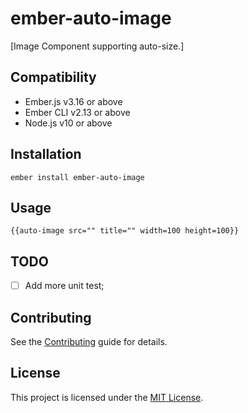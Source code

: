 ember-auto-image
==============================================================================

[Image Component supporting auto-size.]


Compatibility
------------------------------------------------------------------------------

* Ember.js v3.16 or above
* Ember CLI v2.13 or above
* Node.js v10 or above


Installation
------------------------------------------------------------------------------

```
ember install ember-auto-image
```


Usage
------------------------------------------------------------------------------

```
{{auto-image src="" title="" width=100 height=100}}
```

TODO
------------------------------------------------------------------------------
- [ ] Add more unit test;

Contributing
------------------------------------------------------------------------------

See the [Contributing](CONTRIBUTING.md) guide for details.


License
------------------------------------------------------------------------------

This project is licensed under the [MIT License](LICENSE.md).
